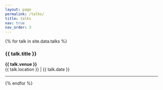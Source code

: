 ```yaml
---
layout: page
permalink: /talks/
title: talks
nav: true
nav_order: 3
---
```


{% for talk in site.data.talks %}
  <h3>{{ talk.title }}</h3>
  <p><strong>{{ talk.venue }}</strong><br>{{ talk.location }} | {{ talk.date }}</p>
  <hr>
{% endfor %}